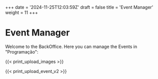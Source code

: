 +++ 
date = '2024-11-25T12:03:59Z'
draft = false
title = 'Event Manager'
weight = 11
+++

<h1 class="page-title">Event Manager</h1>

<p>Welcome to the BackOffice. Here you can manage the Events in "Programação":</p>

{{< print_upload_images >}}

{{< print_upload_event_v2 >}}
